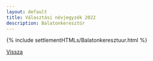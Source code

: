 ```yaml
---
layout: default
title: Választási névjegyzék 2022
description: Balatonkeresztúr
---
```


{% include settlementHTMLs/Balatonkeresztuur.html %}

[Vissza](./)